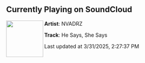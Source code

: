 ## Currently Playing on SoundCloud

[<img align="left" width="100" src="https://i1.sndcdn.com/artworks-AmJsc0QlyTNmi2KV-G62LTg-t500x500.jpg">](https://soundcloud.com/nvadrz/he-says-she-says)

**Artist**: NVADRZ 

**Track**: He Says, She Says

Last updated at 3/31/2025, 2:27:37 PM
